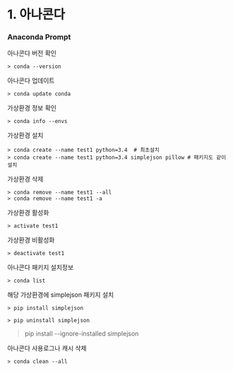 
# 1. 아나콘다 

### Anaconda Prompt

아나콘다 버전 확인
```shell
> conda --version
```
아나콘다 업데이트
```shell
> conda update conda
```
가상환경 정보 확인
```shell
> conda info --envs
```

가상환경 설치
```shell
> conda create --name test1 python=3.4  # 최초설치
> conda create --name test1 python=3.4 simplejson pillow # 패키지도 같이 설치
```

가상환경 삭제
```shell
> conda remove --name test1 --all
> conda remove --name test1 -a
```

가상환경 활성화
```shell
> activate test1
```

가상환경 비활성화
```shell
> deactivate test1
```

아나콘다 패키지 설치정보
```shell
> conda list
```

해당 가상환경에 simplejson 패키지 설치
```shell
> pip install simplejson
```
```shell
> pip uninstall simplejson
```
> pip install --ignore-installed simplejson

아나콘다 사용로그나 캐시 삭제
```shell
> conda clean --all
```

